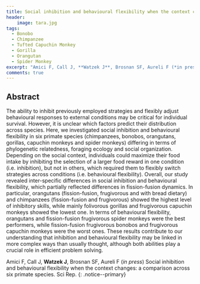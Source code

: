 ```yaml
---
title: Social inhibition and behavioural flexibility when the context changes: a comparison across six primate species
header:
    image: tara.jpg
tags:
  - Bonobo
  - Chimpanzee
  - Tufted Capuchin Monkey
  - Gorilla
  - Orangutan
  - Spider Monkey
excerpt: "Amici F, Call J, **Watzek J**, Brosnan SF, Aureli F (*in press*) Sci Rep"
comments: true
---
```


## Abstract

The ability to inhibit previously employed strategies and flexibly adjust behavioural responses to external conditions may be critical for individual survival. However, it is unclear which factors predict their distribution across species. Here, we investigated social inhibition and behavioural flexibility in six primate species (chimpanzees, bonobos, orangutans, gorillas, capuchin monkeys and spider monkeys) differing in terms of phylogenetic relatedness, foraging ecology and social organization. Depending on the social context, individuals could maximize their food intake by inhibiting the selection of a larger food reward in one condition (i.e. inhibition), but not in others, which required them to flexibly switch strategies across conditions (i.e. behavioural flexibility). Overall, our study revealed inter-specific differences in social inhibition and behavioural flexibility, which partially reflected differences in fission-fusion dynamics. In particular, orangutans (fission-fusion, frugivorous and with bread dietary) and chimpanzees (fission-fusion and frugivorous) showed the highest level of inhibitory skills, while mainly folivorous gorillas and frugivorous capuchin monkeys showed the lowest one. In terms of behavioural flexibility, orangutans and fission-fusion frugivorous spider monkeys were the best performers, while fission-fusion frugivorous bonobos and frugivorous capuchin monkeys were the worst ones. These results contribute to our understanding that inhibition and behavioural flexibility may be linked in more complex ways than usually thought, although both abilities play a crucial role in efficient problem solving.

Amici F, Call J, **Watzek J**, Brosnan SF, Aureli F (*in press*) Social inhibition and behavioural flexibility when the context changes: a comparison across six primate species. Sci Rep. 
{: .notice--primary}